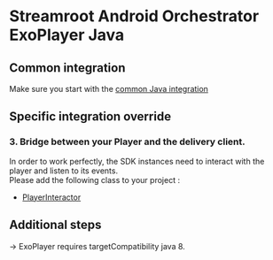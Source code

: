 # Streamroot Android Orchestrator ExoPlayer Java

## Common integration

Make sure you start with the [common Java integration](https://github.com/streamroot/streamroot-samples/blob/master/orchestrator/android/README.md)

## Specific integration override

### 3. Bridge between your Player and the delivery client.

In order to work perfectly, the SDK instances need to interact with the player and listen to its events.  
Please add the following class to your project :

- [PlayerInteractor](https://github.com/streamroot/streamroot-samples/blob/master/orchestrator/android/ExoPlayer-Java/app/src/main/java/io/streamroot/lumen/delivery/client/samples/orchestrator/exoplayer/ExoPlayerInteractor.java)

## Additional steps

-> ExoPlayer requires targetCompatibility java 8.
